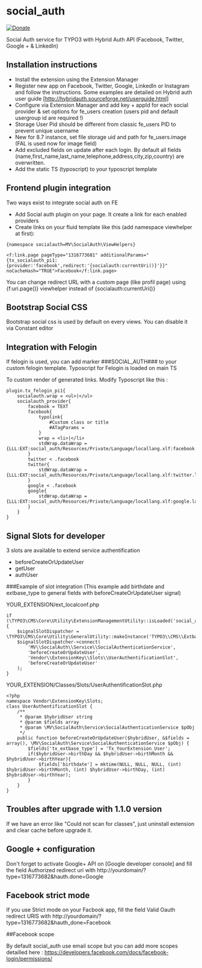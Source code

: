 # social_auth
[![Donate](https://img.shields.io/badge/Donate-PayPal-green.svg)](https://www.paypal.me/vancloostermickael)

Social Auth service for TYPO3 with Hybrid Auth API (Facebook, Twitter, Google + & LinkedIn)

## Installation instructions

* Install the extension using the Extension Manager
* Register new app on Facebook, Twitter, Google, LinkedIn or Instagram and follow the instructions. Some examples are detailed on Hybrid auth user guide [http://hybridauth.sourceforge.net/userguide.html]
* Configure via Extension Manager and add key + appId for each social provider & set options for fe_users creation (users pid and default usergroup id are required !)
* Storage User Pid should be different from classic fe_users PID to prevent unique username 
* New for 8.7 instance, set file storage uid and path for fe_users.image (FAL is used now for image field)
* Add excluded fields on update after each login. By default all fields (name,first_name,last_name,telephone,address,city,zip,country) are overwritten.
* Add the static TS (typoscript) to your typoscript template

## Frontend plugin integration

Two ways exist to integrate social auth on FE

* Add Social auth plugin on your page. It create a link for each enabled providers
* Create links on your fluid template like this (add namespace viewhelper at first):

`{namespace socialauth=MV\SocialAuth\ViewHelpers}`

`<f:link.page pageType="1316773681" additionalParams="{tx_socialauth_pi1:{provider:'facebook',redirect:'{socialauth:currentUri()}'}}" noCacheHash="TRUE">Facebook</f:link.page>`

You can change redirect URL with a custom page (like profil page) using {f:uri.page()} viewhelper instead of {socialauth:currentUri()}

## Bootstrap Social CSS

Bootstrap social css is used by default on every views. You can disable it via Constant editor

## Integration with Felogin

If felogin is used, you can add marker ###SOCIAL_AUTH### to your custom felogin template. Typoscript for Felogin is loaded on main TS

To custom render of generated links. Modify Typoscript like this :

```
plugin.tx_felogin_pi1{
    socialauth.wrap = <ul>|</ul>
    socialauth_provider{
        facebook = TEXT
        facebook{
            typolink{
                #Custom class or title
                #ATagParams =
            }
            wrap = <li>|</li>
            stdWrap.dataWrap = {LLL:EXT:social_auth/Resources/Private/Language/locallang.xlf:facebook.label}
        }
        twitter < .facebook
        twitter{
            stdWrap.dataWrap = {LLL:EXT:social_auth/Resources/Private/Language/locallang.xlf:twitter.label}
        }
        google < .facebook
        google{
            stdWrap.dataWrap = {LLL:EXT:social_auth/Resources/Private/Language/locallang.xlf:google.label}
        }
    }
}
```

## Signal Slots for developer

3 slots are available to extend service authentification

* beforeCreateOrUpdateUser
* getUser
* authUser

###Example of slot integration (This example add birthdate and extbase_type to general fields with beforeCreateOrUpdateUser signal)

YOUR_EXTENSION/ext_localconf.php

```
if (\TYPO3\CMS\Core\Utility\ExtensionManagementUtility::isLoaded('social_auth')) {
    $signalSlotDispatcher = \TYPO3\CMS\Core\Utility\GeneralUtility::makeInstance('TYPO3\\CMS\\Extbase\\SignalSlot\\Dispatcher');
    $signalSlotDispatcher->connect(
        'MV\\SocialAuth\\Service\\SocialAuthenticationService',
        'beforeCreateOrUpdateUser',
        'Vendor\\ExtensionKey\\Slots\\UserAuthentificationSlot',
        'beforeCreateOrUpdateUser'
    );
}
```

YOUR_EXTENSION/Classes/Slots/UserAuthentificationSlot.php

```
<?php
namespace Vendor\ExtensionKey\Slots;
class UserAuthentificationSlot {
    /**
     * @param $hybridUser string
     * @param $fields array
     * @param \MV\SocialAuth\Service\SocialAuthenticationService $pObj
     */
    public function beforeCreateOrUpdateUser($hybridUser, &$fields = array(), \MV\SocialAuth\Service\SocialAuthenticationService $pObj) {
        $fields['tx_extbase_type'] = 'Tx_YourExtension_User';
        if($hybridUser->birthDay && $hybridUser->birthMonth && $hybridUser->birthYear){
            $fields['birthdate'] = mktime(NULL, NULL, NULL, (int) $hybridUser->birthMonth, (int) $hybridUser->birthDay, (int) $hybridUser->birthYear);
        }
    }
}
```

## Troubles after upgrade with 1.1.0 version

If we have an error like "Could not scan for classes", just uninstall extension and clear cache before upgrade it.

## Google + configuration

Don't forget to activate Google+ API on [Google developer console] and fill the field Authorized redirect uri with http://yourdomain/?type=1316773682&hauth.done=Google

## Facebook strict mode

If you use Strict mode on your Facbook app, fill the field Valid Oauth redirect URIS with http://yourdomain/?type=1316773682&hauth_done=Facebook

##Facebook scope

By default social_auth use email scope but you can add more scopes detailled here : https://developers.facebook.com/docs/facebook-login/permissions/
